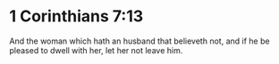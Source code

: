 # 1 Corinthians 7:13

And the woman which hath an husband that believeth not, and if he be pleased to dwell with her, let her not leave him.